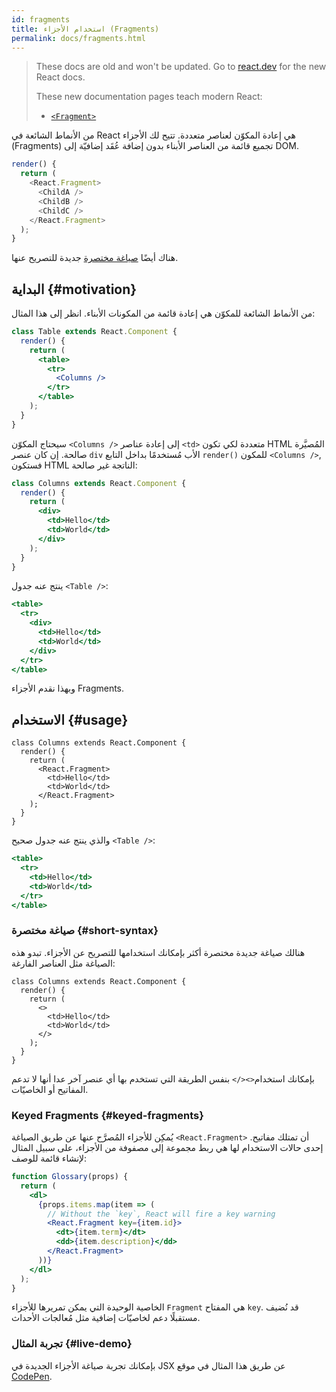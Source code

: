 ```yaml
---
id: fragments
title: استخدام الأجزاء (Fragments)
permalink: docs/fragments.html
---
```


<div class="scary">

> These docs are old and won't be updated. Go to [react.dev](https://react.dev/) for the new React docs.
> 
> These new documentation pages teach modern React:
>
> - [`<Fragment>`](https://react.dev/reference/react/Fragment)

</div>

من الأنماط الشائعة في React هي إعادة المكوّن لعناصر متعددة. تتيح لك الأجزاء (Fragments) تجميع قائمة من العناصر الأبناء بدون إضافة عُقَد إضافيّة إلى DOM.

```js
render() {
  return (
    <React.Fragment>
      <ChildA />
      <ChildB />
      <ChildC />
    </React.Fragment>
  );
}
```

هناك أيضًا [صياغة مختصرة](#short-syntax) جديدة للتصريح عنها.

## البداية {#motivation}

من الأنماط الشائعة للمكوّن هي إعادة قائمة من المكونات الأبناء. انظر إلى هذا المثال:

```jsx
class Table extends React.Component {
  render() {
    return (
      <table>
        <tr>
          <Columns />
        </tr>
      </table>
    );
  }
}
```

سيحتاج المكوّن `<Columns />` إلى إعادة عناصر `<td>` متعددة لكي تكون HTML المُصيَّرة صالحة. إن كان عنصر `div` الأب مُستخدمًا بداخل التابع `render()` للمكون `<Columns />`, فستكون HTML الناتجة غير صالحة:

```jsx
class Columns extends React.Component {
  render() {
    return (
      <div>
        <td>Hello</td>
        <td>World</td>
      </div>
    );
  }
}
```

ينتج عنه جدول `<Table />`:

```jsx
<table>
  <tr>
    <div>
      <td>Hello</td>
      <td>World</td>
    </div>
  </tr>
</table>
```

وبهذا نقدم الأجزاء Fragments.

## الاستخدام {#usage}

```jsx{4,7}
class Columns extends React.Component {
  render() {
    return (
      <React.Fragment>
        <td>Hello</td>
        <td>World</td>
      </React.Fragment>
    );
  }
}
```

والذي ينتج عنه جدول صحيح `<Table />`:

```jsx
<table>
  <tr>
    <td>Hello</td>
    <td>World</td>
  </tr>
</table>
```

### صياغة مختصرة {#short-syntax}

هنالك صياغة جديدة مختصرة أكثر بإمكانك استخدامها للتصريح عن الأجزاء. تبدو هذه الصياغة مثل العناصر الفارغة:

```jsx{4,7}
class Columns extends React.Component {
  render() {
    return (
      <>
        <td>Hello</td>
        <td>World</td>
      </>
    );
  }
}
```

بإمكانك استخدام`<></>` بنفس الطريقة التي تستخدم بها أي عنصر آخر عدا أنها لا تدعم المفاتيح أو الخاصيّات.

### Keyed Fragments {#keyed-fragments}

يُمكِن للأجزاء المُصرَّح عنها عن طريق الصياغة `<React.Fragment>` أن تمتلك مفاتيح. إحدى حالات الاستخدام لها هي ربط مجموعة إلى مصفوفة من الأجزاء، على سبيل المثال لإنشاء قائمة للوصف:

```jsx
function Glossary(props) {
  return (
    <dl>
      {props.items.map(item => (
        // Without the `key`, React will fire a key warning
        <React.Fragment key={item.id}>
          <dt>{item.term}</dt>
          <dd>{item.description}</dd>
        </React.Fragment>
      ))}
    </dl>
  );
}
```

الخاصية الوحيدة التي يمكن تمريرها للأجزاء `Fragment` هي المفتاح `key`. قد نُضيف مستقبلًا دعم لخاصيّات إضافية مثل مُعالجات الأحداث.

### تجربة المثال {#live-demo}

بإمكانك تجربة صياغة الأجزاء الجديدة في JSX عن طريق هذا المثال في موقع  [CodePen](https://codepen.io/reactjs/pen/VrEbjE?editors=1000).
